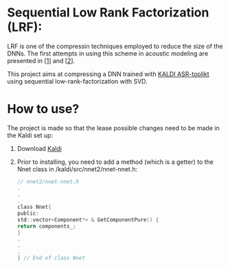 # Sequential Low Rank Factorization (LRF):

LRF is one of the compressin techniques employed to reduce the size of the DNNs. The first attempts in using this scheme in acoustic modeling are presented in [[1](https://36e9b848-a-62cb3a1a-s-sites.googlegroups.com/site/tsainath/tsainath_lowRank.pdf?attachauth=ANoY7crXw4iHzBJDj-xd8VL9wXWdx67-9Y-aPn712j5mt-uvkiBN5ftO4uNQCgIxNer8LM4obfhwTPUpXDB4XwGNyJ49YlWEKonZ3_tfdPwmDfNZKgtPXIpLIhyayPwOe4vQEB81FgWoPLhNQrTCUR0NxFN-YGgGzsLQr0MqA93s2gPQ83kDF8QWQN0-x3qJh8LU9mN7RADezfbZIU0o-N3EXwcovtQGSg%3D%3D&attredirects=0)] and [[2](https://www.microsoft.com/en-us/research/wp-content/uploads/2013/01/svd_v2.pdf)].

This project aims at compressing a DNN trained with [KALDI ASR-toolikt]( http://kaldi-asr.org/) using sequential low-rank-factorization with SVD.

# How to use?
The project is made so that the lease possible changes need to be made in the Kaldi set up:
  
1. Download [Kaldi](https://github.com/kaldi-asr/kaldi)
  
2. Prior to installing, you need to add a method (which is a getter) to the Nnet class in /kaldi/src/nnet2/nnet-nnet.h:

      ```c
      // nnet2/nnet-nnet.h
      .
      .
      .
      class Nnet{
      public:
      std::vector<Component*> & GetComponentPure() {
      return components_;
      }
      .
      .
      .
      } // End of class Nnet
     ```
    
    
    
